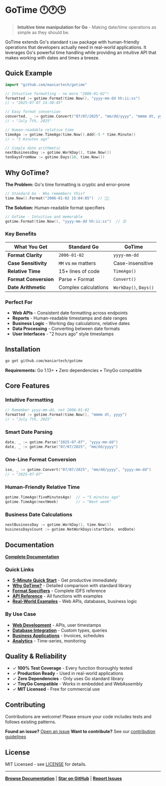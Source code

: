 # GoTime 🕛🕐🕒

> **Intuitive time manipulation for Go** - Making date/time operations as simple as they should be.

GoTime extends Go's standard `time` package with human-friendly operations that developers actually need in real-world applications. It leverages Go's powerful time handling while providing an intuitive API that makes working with dates and times a breeze.

## Quick Example

```go
import "github.com/maniartech/gotime"

// Intuitive formatting - no more "2006-01-02"!
formatted := gotime.Format(time.Now(), "yyyy-mm-dd hh:ii:ss")
// → "2025-07-07 14:30:45"

// Easy format conversion
converted, _ := gotime.Convert("07/07/2025", "mm/dd/yyyy", "mmmm dt, yyyy")
// → "July 7th, 2025"

// Human-readable relative time
timeAgo := gotime.TimeAgo(time.Now().Add(-5 * time.Minute))
// → "5 minutes ago"

// Simple date arithmetic
nextBusinessDay := gotime.WorkDay(1, time.Now())
tenDaysFromNow := gotime.Days(10, time.Now())
```

## Why GoTime?

**The Problem:** Go's time formatting is cryptic and error-prone
```go
// Standard Go - Who remembers this?
time.Now().Format("2006-01-02 15:04:05")  // 😵‍💫
```

**The Solution:** Human-readable format specifiers
```go
// GoTime - Intuitive and memorable
gotime.Format(time.Now(), "yyyy-mm-dd hh:ii:ss")  // 😊
```

### Key Benefits

| What You Get | Standard Go | GoTime |
|-------------|-------------|---------|
| **Format Clarity** | `2006-01-02` | `yyyy-mm-dd` |
| **Case Sensitivity** | `MM` vs `mm` matters | Case-insensitive |
| **Relative Time** | 15+ lines of code | `TimeAgo()` |
| **Format Conversion** | Parse + Format | `Convert()` |
| **Date Arithmetic** | Complex calculations | `WorkDay()`, `Days()` |

### Perfect For

- **Web APIs** - Consistent date formatting across endpoints
- **Reports** - Human-readable timestamps and date ranges
- **Business Logic** - Working day calculations, relative dates
- **Data Processing** - Converting between date formats
- **User Interfaces** - "2 hours ago" style timestamps

## Installation

```bash
go get github.com/maniartech/gotime
```

**Requirements:** Go 1.13+ • Zero dependencies • TinyGo compatible

## Core Features

### Intuitive Formatting
```go
// Remember yyyy-mm-dd, not 2006-01-02
formatted := gotime.Format(time.Now(), "mmmm dt, yyyy")
// → "July 7th, 2025"
```

### Smart Date Parsing
```go
date, _ := gotime.Parse("2025-07-07", "yyyy-mm-dd")
date, _ := gotime.Parse("07/07/2025", "mm/dd/yyyy")
```

### One-Line Format Conversion
```go
iso, _ := gotime.Convert("07/07/2025", "mm/dd/yyyy", "yyyy-mm-dd")
// → "2025-07-07"
```

### Human-Friendly Relative Time
```go
gotime.TimeAgo(fiveMinutesAgo)  // → "5 minutes ago"
gotime.TimeAgo(nextWeek)        // → "Next week"
```

### Business Date Calculations
```go
nextBusinessDay := gotime.WorkDay(1, time.Now())
businessDaysCount := gotime.NetWorkDays(startDate, endDate)
```

## Documentation

**[Complete Documentation](docs/)**

### Quick Links
- **[5-Minute Quick Start](docs/getting-started/quick-start.md)** - Get productive immediately
- **[Why GoTime?](docs/core-concepts/why-gotime.md)** - Detailed comparison with standard library
- **[Format Specifiers](docs/core-concepts/idfs.md)** - Complete IDFS reference
- **[API Reference](docs/api-reference/)** - All functions with examples
- **[Real-World Examples](docs/examples/common-use-cases.md)** - Web APIs, databases, business logic

### By Use Case
- **[Web Development](docs/examples/common-use-cases.md#web-development)** - APIs, user timestamps
- **[Database Integration](docs/examples/common-use-cases.md#database-integration)** - Custom types, queries
- **[Business Applications](docs/examples/common-use-cases.md#business-applications)** - Invoices, schedules
- **[Analytics](docs/examples/common-use-cases.md#analytics-and-reporting)** - Time-series, monitoring

## Quality & Reliability

- ✓ **100% Test Coverage** - Every function thoroughly tested
- ✓ **Production Ready** - Used in real-world applications
- ✓ **Zero Dependencies** - Only uses Go standard library
- ✓ **TinyGo Compatible** - Works in embedded and WebAssembly
- ✓ **MIT Licensed** - Free for commercial use

## Contributing

Contributions are welcome! Please ensure your code includes tests and follows existing patterns.

**Found an issue?** [Open an issue](https://github.com/maniartech/gotime/issues)
**Want to contribute?** See our [contribution guidelines](CONTRIBUTING.md)

## License

MIT Licensed - see [LICENSE](LICENSE) for details.

---

**[Browse Documentation](docs/)** | **[Star on GitHub](https://github.com/maniartech/gotime)** | **[Report Issues](https://github.com/maniartech/gotime/issues)**
